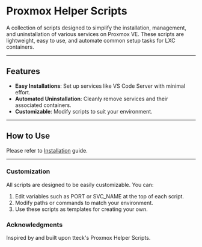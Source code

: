 # Proxmox Helper Scripts

A collection of scripts designed to simplify the installation, management, and uninstallation of various services on Proxmox VE. These scripts are lightweight, easy to use, and automate common setup tasks for LXC containers.

---

## Features

- **Easy Installations**: Set up services like VS Code Server with minimal effort.
- **Automated Uninstallation**: Cleanly remove services and their associated containers.
- **Customizable**: Modify scripts to suit your environment.

---

## How to Use

Please refer to [Installation](https://thelibs.gitbook.io/thelibs/proxmox/setup/installation#post-installation) guide. 

---

### Customization
All scripts are designed to be easily customizable. You can:

1. Edit variables such as PORT or SVC_NAME at the top of each script.
2. Modify paths or commands to match your environment.
3. Use these scripts as templates for creating your own.

### Acknowledgments
Inspired by and built upon tteck's Proxmox Helper Scripts.
